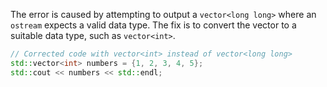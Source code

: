 The error is caused by attempting to output a `vector<long long>` where an `ostream` expects a valid data type. The fix is to convert the vector to a suitable data type, such as `vector<int>`.

```cpp
// Corrected code with vector<int> instead of vector<long long>
std::vector<int> numbers = {1, 2, 3, 4, 5};
std::cout << numbers << std::endl;
```
